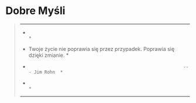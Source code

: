 # Dobre Myśli

> ********************************************************************************
> *                                                                              *
> *  Twoje życie nie poprawia się przez przypadek. Poprawia się dzięki zmianie.  *
> *                                                                --- Jim Rohn  *
> *                                                                              *
> ********************************************************************************
